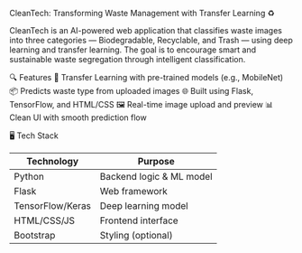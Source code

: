 CleanTech: Transforming Waste Management with Transfer Learning ♻️

CleanTech is an AI-powered web application that classifies waste images into three categories — Biodegradable, Recyclable, and Trash — using deep learning and transfer learning. The goal is to encourage smart and sustainable waste segregation through intelligent classification.

🔍 Features
🧠 Transfer Learning with pre-trained models (e.g., MobileNet)
📦 Predicts waste type from uploaded images
🌐 Built using Flask, TensorFlow, and HTML/CSS
🖼️ Real-time image upload and preview
📊 Clean UI with smooth prediction flow

🖥️ Tech Stack

| Technology     | Purpose                          |
|----------------|----------------------------------|
| Python         | Backend logic & ML model         |
| Flask          | Web framework                    |
| TensorFlow/Keras | Deep learning model             |
| HTML/CSS/JS    | Frontend interface               |
| Bootstrap      | Styling (optional)               |
